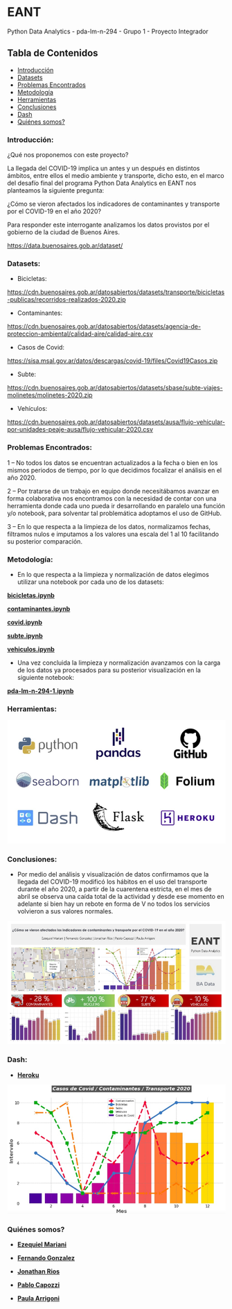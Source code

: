 # EANT

Python Data Analytics - pda-lm-n-294 - Grupo 1 - Proyecto Integrador

## Tabla de Contenidos

- [Introducción](#introducción)
- [Datasets](#datasets)
- [Problemas Encontrados](#problemas)
- [Metodología](#metodo)
- [Herramientas](#herramientas)
- [Conclusiones](#conclusiones)
- [Dash](#dash)
- [Quiénes somos?](#quienes_somos)

<h3> Introducción:
<a name="introducción"></a>
</h3>

¿Qué nos proponemos con este proyecto?

La llegada del COVID-19 implica un antes y un después en distintos ámbitos, entre ellos el medio ambiente y transporte, dicho esto, en el marco del desafío final del programa Python Data Analytics en EANT nos planteamos la siguiente pregunta:

¿Cómo se vieron afectados los indicadores de contaminantes y transporte por el COVID-19 en el año 2020?

Para responder este interrogante analizamos los datos provistos por el gobierno de la ciudad de Buenos Aires.

https://data.buenosaires.gob.ar/dataset/

<h3> Datasets:
<a name="datasets"></a>
</h3>

- Bicicletas:

https://cdn.buenosaires.gob.ar/datosabiertos/datasets/transporte/bicicletas-publicas/recorridos-realizados-2020.zip

- Contaminantes:

https://cdn.buenosaires.gob.ar/datosabiertos/datasets/agencia-de-proteccion-ambiental/calidad-aire/calidad-aire.csv

- Casos de Covid:

https://sisa.msal.gov.ar/datos/descargas/covid-19/files/Covid19Casos.zip

- Subte:

https://cdn.buenosaires.gob.ar/datosabiertos/datasets/sbase/subte-viajes-molinetes/molinetes-2020.zip

- Vehículos:

https://cdn.buenosaires.gob.ar/datosabiertos/datasets/ausa/flujo-vehicular-por-unidades-peaje-ausa/flujo-vehicular-2020.csv

<h3> Problemas Encontrados:
<a name="problemas"></a>
</h3>

1 – No todos los datos se encuentran actualizados a la fecha o bien en los mismos periodos de tiempo, por lo que decidimos focalizar el análisis en el año 2020.

2 – Por tratarse de un trabajo en equipo donde necesitábamos avanzar en forma colaborativa nos encontramos con la necesidad de contar con una herramienta donde cada uno pueda ir desarrollando en paralelo una función y/o notebook, para solventar tal problemática adoptamos el uso de GitHub.

3 – En lo que respecta a la limpieza de los datos, normalizamos fechas, filtramos nulos e imputamos a los valores una escala del 1 al 10 facilitando su posterior comparación.

<h3> Metodología:
<a name="metodo"></a>
</h3>

- En lo que respecta a la limpieza y normalización de datos elegimos utilizar una notebook por cada uno de los datasets:

**[bicicletas.ipynb]**

**[contaminantes.ipynb]**

**[covid.ipynb]**

**[subte.ipynb]**

**[vehiculos.ipynb]**


- Una vez concluida la limpieza y normalización avanzamos con la carga de los datos ya procesados para su posterior visualización en la siguiente notebook:

**[pda-lm-n-294-1.ipynb]**

<h3> Herramientas:
<a name="herramientas"></a>
</h3>

<img src="https://github.com/fernandorgonzalez/cursos-eant-python_data_analytics-proyecto/blob/main/herramientas.jpg">

<h3> Conclusiones:
<a name="conclusiones"></a>
</h3>

- Por medio del análisis y visualización de datos confirmamos que la llegada del COVID-19 modificó los hábitos en el uso del transporte durante el año 2020, a partir de la cuarentena estricta, en el mes de abril se observa una caída total de la actividad y desde ese momento en adelante si bien hay un rebote en forma de V no todos los servicios volvieron a sus valores normales.

<img src="https://github.com/fernandorgonzalez/cursos-eant-python_data_analytics-proyecto/blob/main/pda-lm-n-294-1.jpeg">

<h3> Dash:
<a name="dash"></a>
</h3>

- **[Heroku]**

<img src="https://github.com/fernandorgonzalez/cursos-eant-python_data_analytics-proyecto/blob/main/comparacion.jpg">

<h3> Quiénes somos?
<a name="quienes_somos"></a>
</h3>

- **[Ezequiel Mariani]**

- **[Fernando Gonzalez]**

- **[Jonathan Rios]**

- **[Pablo Capozzi]**

- **[Paula Arrigoni]**

[Dash]: https://plotly.com/dash/
[Flask]: https://flask.palletsprojects.com/en/2.0.x/
[Ezequiel Mariani]: https://www.linkedin.com/in/ezequiel-mariani/
[Fernando Gonzalez]: https://www.linkedin.com/in/fernandorodolfogonzalez/
[Jonathan Rios]: https://www.linkedin.com/in/jonathanrios11/
[Paula Arrigoni]: https://www.linkedin.com/in/maría-paula-arrigoni-6a306592
[Pablo Capozzi]: https://www.linkedin.com/in/ing-pablo-capozzi-3a347012/
[contaminantes.ipynb]: https://github.com/fernandorgonzalez/cursos-eant-python_data_analytics-proyecto/blob/main/contaminantes.ipynb
[covid.ipynb]: https://github.com/fernandorgonzalez/cursos-eant-python_data_analytics-proyecto/blob/main/covid.ipynb
[bicicletas.ipynb]: https://github.com/fernandorgonzalez/cursos-eant-python_data_analytics-proyecto/blob/main/bicicletas.ipynb
[subte.ipynb]: https://github.com/fernandorgonzalez/cursos-eant-python_data_analytics-proyecto/blob/main/subte.ipynb
[vehiculos.ipynb]: https://github.com/fernandorgonzalez/cursos-eant-python_data_analytics-proyecto/blob/main/vehiculos.ipynb
[pda-lm-n-294-1.ipynb]: https://github.com/fernandorgonzalez/cursos-eant-python_data_analytics-proyecto/blob/main/pda-lm-n-294-1.ipynb
[Heroku]: https://proyecto-final-eant-2021.herokuapp.com/dash/
[GitHub]: https://github.com/jonatrios/proyecto-final-EANT-pda-lm-n-294













